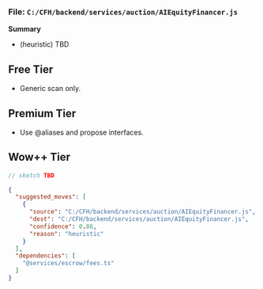 ### File: `C:/CFH/backend/services/auction/AIEquityFinancer.js`

**Summary**
- (heuristic) TBD

## Free Tier
- Generic scan only.

## Premium Tier
- Use @aliases and propose interfaces.

## Wow++ Tier
```ts
// sketch TBD
```

```json
{
  "suggested_moves": [
    {
      "source": "C:/CFH/backend/services/auction/AIEquityFinancer.js",
      "dest": "C:/CFH/backend/services/auction/AIEquityFinancer.js",
      "confidence": 0.86,
      "reason": "heuristic"
    }
  ],
  "dependencies": [
    "@services/escrow/fees.ts"
  ]
}
```
